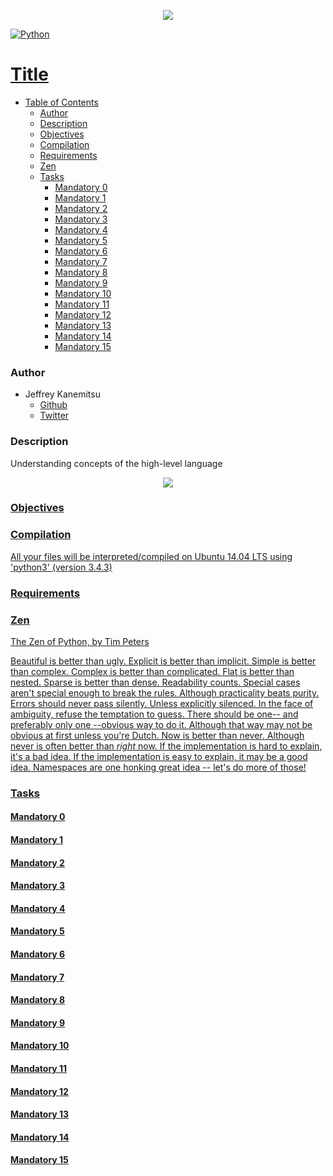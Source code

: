 <p align="center">
<a href="https://www.holbertonschool.com/"><img src="https://s3.amazonaws.com/bloc-global-assets/almanac-assets/bootcamps/logos/000/002/676/original/Holberton-School.png?1467187334"/>
</p>

![Python](https://img.shields.io/badge/python-v2.7%20%2F%20v3.6-blue.svg)
# Title #

* [Table of Contents](#table-of-contents) 
	* [Author](#author)	
	* [Description](#description)
	* [Objectives](#objectives)
	* [Compilation](#compilation)
	* [Requirements](#requirements)
	* [Zen](#zen)
	* [Tasks](#tasks)
	  * [Mandatory 0](#mandatory-0)
	  * [Mandatory 1](#mandatory-1)
	  * [Mandatory 2](#mandatory-2)
	  * [Mandatory 3](#mandatory-3)
	  * [Mandatory 4](#mandatory-4)
	  * [Mandatory 5](#mandatory-5)
	  * [Mandatory 6](#mandatory-6)
	  * [Mandatory 7](#mandatory-7)
	  * [Mandatory 8](#mandatory-8)
	  * [Mandatory 9](#mandatory-9)
	  * [Mandatory 10](#mandatory-10)
	  * [Mandatory 11](#mandatory-11)
	  * [Mandatory 12](#mandatory-12)
	  * [Mandatory 13](#mandatory-13)
	  * [Mandatory 14](#mandatory-14)
	  * [Mandatory 15](#mandatory-15)

### Author ###
* Jeffrey Kanemitsu
	* [Github](https://github.com/jeffreykanemitsu)	
	* [Twitter](https://twitter.com/canofmisosoup)

### Description ###
Understanding concepts of the high-level language
<p align="center">
<a href="https://www.python.org/"><img src="http://www.bebetterdeveloper.com/img/post_img/python-logo.png"/>
</p>

### Objectives ###
### Compilation ###
All your files will be interpreted/compiled on Ubuntu 14.04 LTS using 'python3' (version 3.4.3)
### Requirements ###
### Zen ###
The Zen of Python, by Tim Peters

Beautiful is better than ugly.
Explicit is better than implicit.
Simple is better than complex.
Complex is better than complicated.
Flat is better than nested.
Sparse is better than dense.
Readability counts.
Special cases aren't special enough to break the rules.
Although practicality beats purity.
Errors should never pass silently.
Unless explicitly silenced.
In the face of ambiguity, refuse the temptation to guess.
There should be one-- and preferably only one --obvious way to do it.
Although that way may not be obvious at first unless you're Dutch.
Now is better than never.
Although never is often better than *right* now.
If the implementation is hard to explain, it's a bad idea.
If the implementation is easy to explain, it may be a good idea.
Namespaces are one honking great idea -- let's do more of those!
### Tasks ###
#### Mandatory 0 ####
#### Mandatory 1 ####
#### Mandatory 2 ####
#### Mandatory 3 ####
#### Mandatory 4 ####
#### Mandatory 5 ####
#### Mandatory 6 ####
#### Mandatory 7 ####
#### Mandatory 8 ####
#### Mandatory 9 ####
#### Mandatory 10 ####
#### Mandatory 11 ####
#### Mandatory 12 ####
#### Mandatory 13 ####
#### Mandatory 14 ####
#### Mandatory 15 ####

